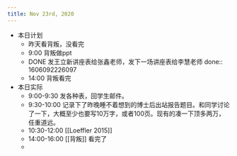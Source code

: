 ```yaml
---
title: Nov 23rd, 2020
---
```


- 本日计划
    - 昨天看背叛，没看完
    - 9:00 背叛做ppt
    - DONE 发王立新讲座表给张鑫老师，发下一场讲座表给李慧老师
      done:: 1606092226097
    - 14:00 背叛看完
- 本日实际
    - 9:00-9:30 发各种表，回学生邮件。
    - 9:30-10:00 记录下了昨晚睡不着想到的博士后出站报告题目。和同学讨论了一下，大概至少也要写10万字，或者100页。现有的凑一下顶多两万，任重道远。
    - 10:30-12:00 [[Loeffler 2015]]
    - 14:00-16:00 [[背叛]] 看完了
    -